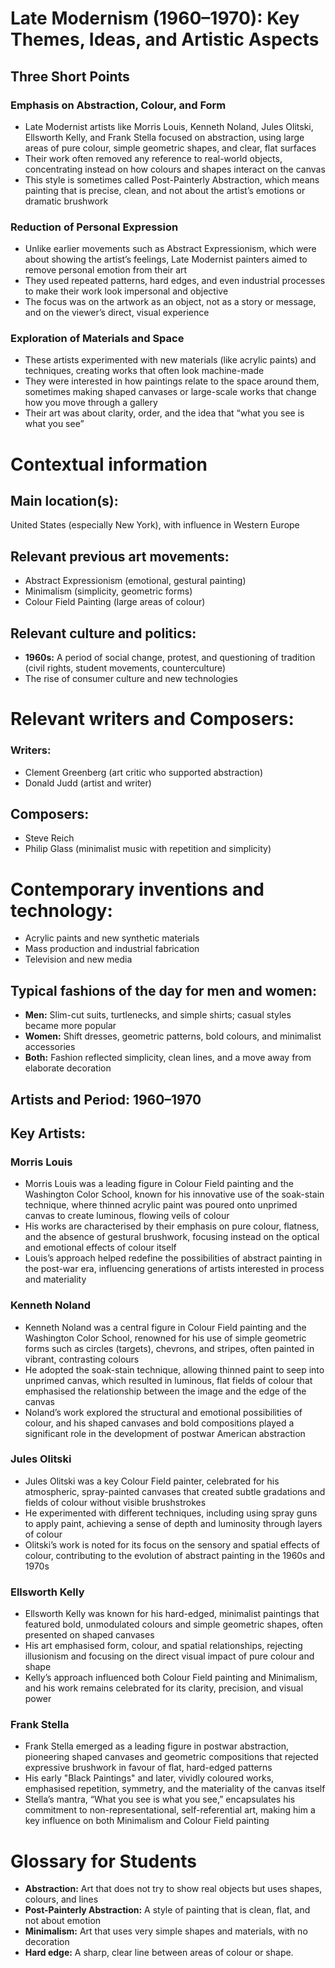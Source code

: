 # Late Modernism (1960–1970): Key Themes, Ideas, and Artistic Aspects
## Three Short Points
### Emphasis on Abstraction, Colour, and Form
- Late Modernist artists like Morris Louis, Kenneth Noland, Jules Olitski, Ellsworth Kelly, and Frank Stella focused on abstraction, using large areas of pure colour, simple geometric shapes, and clear, flat surfaces
- Their work often removed any reference to real-world objects, concentrating instead on how colours and shapes interact on the canvas
- This style is sometimes called Post-Painterly Abstraction, which means painting that is precise, clean, and not about the artist’s emotions or dramatic brushwork
### Reduction of Personal Expression
- Unlike earlier movements such as Abstract Expressionism, which were about showing the artist’s feelings, Late Modernist painters aimed to remove personal emotion from their art
- They used repeated patterns, hard edges, and even industrial processes to make their work look impersonal and objective
- The focus was on the artwork as an object, not as a story or message, and on the viewer’s direct, visual experience
### Exploration of Materials and Space
- These artists experimented with new materials (like acrylic paints) and techniques, creating works that often look machine-made
- They were interested in how paintings relate to the space around them, sometimes making shaped canvases or large-scale works that change how you move through a gallery
- Their art was about clarity, order, and the idea that “what you see is what you see”
# Contextual information
## Main location(s):
United States (especially New York), with influence in Western Europe
## Relevant previous art movements:
- Abstract Expressionism (emotional, gestural painting)
- Minimalism (simplicity, geometric forms)
- Colour Field Painting (large areas of colour)
## Relevant culture and politics:
- **1960s:** A period of social change, protest, and questioning of tradition (civil rights, student movements, counterculture)
- The rise of consumer culture and new technologies
# Relevant writers and Composers:
### Writers: 
- Clement Greenberg (art critic who supported abstraction)
- Donald Judd (artist and writer)
## Composers:
- Steve Reich
- Philip Glass (minimalist music with repetition and simplicity)
# Contemporary inventions and technology:
- Acrylic paints and new synthetic materials
- Mass production and industrial fabrication
- Television and new media
## Typical fashions of the day for men and women:
- **Men:** Slim-cut suits, turtlenecks, and simple shirts; casual styles became more popular
- **Women:**  Shift dresses, geometric patterns, bold colours, and minimalist accessories
- **Both:** Fashion reflected simplicity, clean lines, and a move away from elaborate decoration
## Artists and Period: 1960–1970
## Key Artists:
### Morris Louis
- Morris Louis was a leading figure in Colour Field painting and the Washington Color School, known for his innovative use of the soak-stain technique, where thinned acrylic paint was poured onto unprimed canvas to create luminous, flowing veils of colour
- His works are characterised by their emphasis on pure colour, flatness, and the absence of gestural brushwork, focusing instead on the optical and emotional effects of colour itself
- Louis’s approach helped redefine the possibilities of abstract painting in the post-war era, influencing generations of artists interested in process and materiality
### Kenneth Noland
- Kenneth Noland was a central figure in Colour Field painting and the Washington Color School, renowned for his use of simple geometric forms such as circles (targets), chevrons, and stripes, often painted in vibrant, contrasting colours
- He adopted the soak-stain technique, allowing thinned paint to seep into unprimed canvas, which resulted in luminous, flat fields of colour that emphasised the relationship between the image and the edge of the canvas
- Noland’s work explored the structural and emotional possibilities of colour, and his shaped canvases and bold compositions played a significant role in the development of postwar American abstraction
### Jules Olitski
- Jules Olitski was a key Colour Field painter, celebrated for his atmospheric, spray-painted canvases that created subtle gradations and fields of colour without visible brushstrokes
- He experimented with different techniques, including using spray guns to apply paint, achieving a sense of depth and luminosity through layers of colour
- Olitski’s work is noted for its focus on the sensory and spatial effects of colour, contributing to the evolution of abstract painting in the 1960s and 1970s
### Ellsworth Kelly
- Ellsworth Kelly was known for his hard-edged, minimalist paintings that featured bold, unmodulated colours and simple geometric shapes, often presented on shaped canvases
- His art emphasised form, colour, and spatial relationships, rejecting illusionism and focusing on the direct visual impact of pure colour and shape
- Kelly’s approach influenced both Colour Field painting and Minimalism, and his work remains celebrated for its clarity, precision, and visual power
### Frank Stella
- Frank Stella emerged as a leading figure in postwar abstraction, pioneering shaped canvases and geometric compositions that rejected expressive brushwork in favour of flat, hard-edged patterns
- His early "Black Paintings" and later, vividly coloured works, emphasised repetition, symmetry, and the materiality of the canvas itself
- Stella’s mantra, “What you see is what you see,” encapsulates his commitment to non-representational, self-referential art, making him a key influence on both Minimalism and Colour Field painting
# Glossary for Students
- **Abstraction:** Art that does not try to show real objects but uses shapes, colours, and lines
- **Post-Painterly Abstraction:** A style of painting that is clean, flat, and not about emotion
- **Minimalism:** Art that uses very simple shapes and materials, with no decoration
- **Hard edge:** A sharp, clear line between areas of colour or shape.